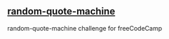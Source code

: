 ## [random-quote-machine](https://ssbdevelopment.github.io/random-quote-machine/)
 random-quote-machine challenge for freeCodeCamp
